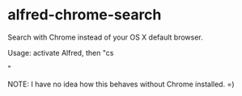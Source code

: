 # alfred-chrome-search
Search with Chrome instead of your OS X default browser.

Usage: activate Alfred, then "cs <search>"

NOTE: I have no idea how this behaves without Chrome installed. =)
